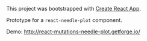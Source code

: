 This project was bootstrapped with [Create React App](https://github.com/facebookincubator/create-react-app).

Prototype for a `react-needle-plot` component.

Demo: http://react-mutations-needle-plot.getforge.io/
